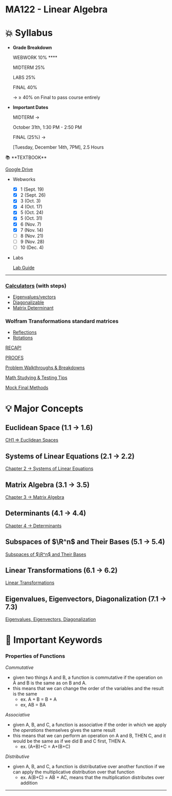 # MA122 - Linear Algebra

# 💥 Syllabus

- **Grade Breakdown**
    
    WEBWORK 10% ****
    
    MIDTERM 25%
    
    LABS 25%
    
    FINAL 40%
    
    → ≥ 40% on Final to pass course entirely
    
- **Important Dates**
    
    MIDTERM → 
    
    October 31th, 1:30 PM - 2:50 PM
    
    FINAL (25%) → 
    
    [Tuesday, December 14th, 7PM], 2.5 Hours
    

<aside>
📚 **TEXTBOOK**

[Google Drive](https://drive.google.com/file/d/13uIttgP-IPxzNvlB4Z5vEGddyeTYFy3V/view?usp=sharing)

</aside>

- Webworks
    - [x]  1 (Sept. 19)
    - [x]  2 (Sept. 26)
    - [x]  3 (Oct. 3)
    - [x]  4 (Oct. 17)
    - [x]  5 (Oct. 24)
    - [x]  5 (Oct. 31)
    - [x]  6 (Nov. 7)
    - [x]  7 (Nov. 14)
    - [ ]  8 (Nov. 21)
    - [ ]  9 (Nov. 28)
    - [ ]  10 (Dec. 4)
- Labs
    
    [Lab Guide](MA122%20-%20Linear%20Algebra%205a0067b4dd9049409e4dad3cc5451fbf/Lab%20Guide%2056fcd554f4f14fd08d4dc8f1c8c42407.md)
    

---

### [Calculators](https://www.emathhelp.net/en/calculators/linear-algebra/) (with steps)

- [Eigenvalues/vectors](https://www.emathhelp.net/en/calculators/linear-algebra/eigenvalue-and-eigenvector-calculator/?i=%5B%5B-4%2C-16%2C-55%5D%2C%5B0%2C0%2C-20%5D%2C%5B0%2C0%2C5%5D%5D)
- [Diagonalizable](https://www.emathhelp.net/en/calculators/linear-algebra/diagonalize-matrix-calculator/?i=%5B%5B2%2C1%2C-1%5D%2C%5B1%2C2%2C1%5D%2C%5B1%2C1%2C3%5D%5D)
- [Matrix Determinant](https://www.emathhelp.net/en/calculators/linear-algebra/matrix-determinant-calculator/?i=%5B%5B2+-+lambda%2C1%2C-1%5D%2C%5B1%2C2+-+lambda%2C1%5D%2C%5B1%2C1%2C3+-+lambda%5D%5D)

### Wolfram Transformations standard matrices

- [Reflections](https://www.wolframalpha.com/input/?i2d=true&i=reflect+over+y+%3D+x)
- [Rotations](https://www.wolframalpha.com/input/?i=rotate+30+degrees&lk=3)

[RECAP!](MA122%20-%20Linear%20Algebra%205a0067b4dd9049409e4dad3cc5451fbf/RECAP!%20d5e4108e0e3945f48152bd60aef71215.md)

[PROOFS](MA122%20-%20Linear%20Algebra%205a0067b4dd9049409e4dad3cc5451fbf/PROOFS%2011b31af8f60b4c79a0e185b323ced768.md)

[Problem Walkthroughs & Breakdowns](MA122%20-%20Linear%20Algebra%205a0067b4dd9049409e4dad3cc5451fbf/Problem%20Walkthroughs%20&%20Breakdowns%20a245e840d97943dc8650ca696be62cbc.md)

[Math Studying & Testing Tips](MA122%20-%20Linear%20Algebra%205a0067b4dd9049409e4dad3cc5451fbf/Math%20Studying%20&%20Testing%20Tips%2094a6dea3e9d04355930ea6f2cfa32f06.md)

[Mock Final Methods](MA122%20-%20Linear%20Algebra%205a0067b4dd9049409e4dad3cc5451fbf/Mock%20Final%20Methods%20a8f37eb9df2f4434bb325467b827dfc2.md)

# 💡 Major Concepts

## Euclidean Space (1.1 → 1.6)

[CH1 ⇒ Euclidean Spaces](MA122%20-%20Linear%20Algebra%205a0067b4dd9049409e4dad3cc5451fbf/CH1%20%E2%87%92%20Euclidean%20Spaces%20a14f6e714adb421eac04b5de0a05f351.md)

## Systems of Linear Equations (2.1 → 2.2)

[Chapter 2 → Systems of Linear Equations](MA122%20-%20Linear%20Algebra%205a0067b4dd9049409e4dad3cc5451fbf/Chapter%202%20%E2%86%92%20Systems%20of%20Linear%20Equations%201d697ddbedd94538a37ccdcdb1d46986.md)

## Matrix Algebra (3.1 → 3.5)

[Chapter 3 → Matrix Algebra](MA122%20-%20Linear%20Algebra%205a0067b4dd9049409e4dad3cc5451fbf/Chapter%203%20%E2%86%92%20Matrix%20Algebra%201762617220cd433b9e8ee232f6d08889.md)

## Determinants (4.1 → 4.4)

[Chapter 4 → Determinants](MA122%20-%20Linear%20Algebra%205a0067b4dd9049409e4dad3cc5451fbf/Chapter%204%20%E2%86%92%20Determinants%20e7c7f9b90f794900b3a30aafd5b16fb3.md)

## Subspaces of $\R^n$ and Their Bases (5.1 → 5.4)

[Subspaces of $\R^n$ and Their Bases](MA122%20-%20Linear%20Algebra%205a0067b4dd9049409e4dad3cc5451fbf/Subspaces%20of%20$%20R%5En$%20and%20Their%20Bases%200cad519596fa4dafa42ea68720a87ad6.md)

## Linear Transformations (6.1 → 6.2)

[Linear Transformations](MA122%20-%20Linear%20Algebra%205a0067b4dd9049409e4dad3cc5451fbf/Linear%20Transformations%20c161a2013fd540edabaaae67cbeabeab.md)

## Eigenvalues, Eigenvectors, Diagonalization (7.1 → 7.3)

[Eigenvalues, Eigenvectors, Diagonalization](MA122%20-%20Linear%20Algebra%205a0067b4dd9049409e4dad3cc5451fbf/Eigenvalues,%20Eigenvectors,%20Diagonalization%202a38f62882ba4650843060706592e440.md)

# 🔑 Important Keywords

### Properties of Functions

*Commutative*

- given two things A and B, a function is commutative if the operation on A and B is the same as on B and A.
- this means that we can change the order of the variables and the result is the same
    - ex. A + B = B + A
    - ex, AB = BA

*Associative*

- given A, B, and C, a function is associative if the order in which we apply the *operations* themselves gives the same result
- this means that we can perform an operation on A and B, THEN C, and it would be the same as if we did B and C first, THEN A.
    - ex. (A+B)+C = A+(B+C)

*Distributive*

- given A, B, and C, a function is distributative over another function if we can apply the multiplicative distribution over that function
    - ex. A(B+C) = AB + AC, means that the multiplication distributes over addition

---